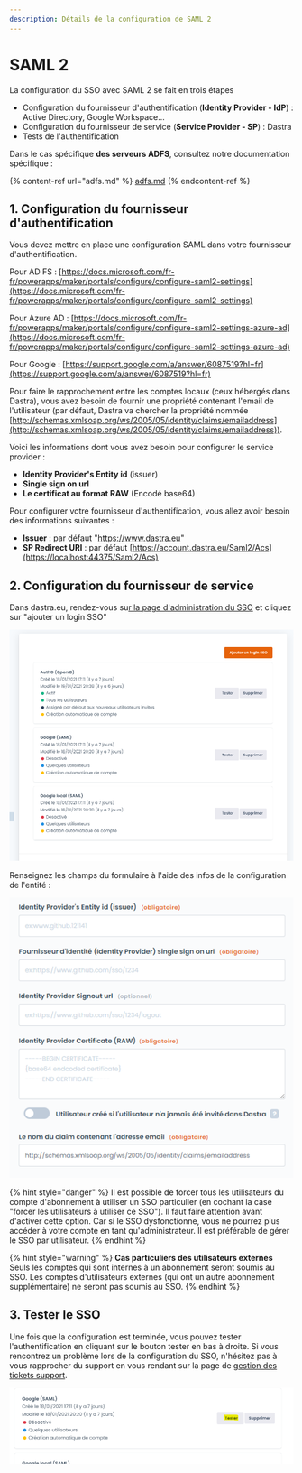 ```yaml
---
description: Détails de la configuration de SAML 2
---
```


# SAML 2

La configuration du SSO avec SAML 2 se fait en trois étapes&#x20;

* Configuration du fournisseur d'authentification (**Identity Provider - IdP**) : Active Directory, Google Workspace...
* Configuration du fournisseur de service (**Service Provider - SP**) : Dastra
* Tests de l'authentification

Dans le cas spécifique **des serveurs ADFS**, consultez notre documentation spécifique :&#x20;

{% content-ref url="adfs.md" %}
[adfs.md](adfs.md)
{% endcontent-ref %}

## 1. Configuration du fournisseur d'authentification

Vous devez mettre en place une configuration SAML dans votre fournisseur d'authentification.

Pour AD FS : [https://docs.microsoft.com/fr-fr/powerapps/maker/portals/configure/configure-saml2-settings](https://docs.microsoft.com/fr-fr/powerapps/maker/portals/configure/configure-saml2-settings)

Pour Azure AD : [https://docs.microsoft.com/fr-fr/powerapps/maker/portals/configure/configure-saml2-settings-azure-ad](https://docs.microsoft.com/fr-fr/powerapps/maker/portals/configure/configure-saml2-settings-azure-ad)

Pour Google : [https://support.google.com/a/answer/6087519?hl=fr](https://support.google.com/a/answer/6087519?hl=fr)

Pour faire le rapprochement entre les comptes locaux (ceux hébergés dans Dastra), vous avez besoin de fournir une propriété contenant l'email de l'utilisateur (par défaut, Dastra va chercher la propriété nommée  [http://schemas.xmlsoap.org/ws/2005/05/identity/claims/emailaddress](http://schemas.xmlsoap.org/ws/2005/05/identity/claims/emailaddress)).

Voici les informations dont vous avez besoin pour configurer le service provider :&#x20;

* **Identity Provider's Entity id** (issuer)
* **Single sign on url**
* **Le certificat au format RAW** (Encodé base64)

Pour configurer votre fournisseur d'authentification, vous allez avoir besoin des informations suivantes :

* **Issuer** : par défaut "https://www.dastra.eu"
* **SP Redirect URI** : par défaut [https://account.dastra.eu/Saml2/Acs](https://localhost:44375/Saml2/Acs)

## 2. Configuration du fournisseur de service

Dans dastra.eu, rendez-vous su[r la page d'administration du SSO](https://app.dastra.eu/general-settings/sso) et cliquez sur "ajouter un login SSO"

![](<../../../.gitbook/assets/image (302).png>)

Renseignez les champs du formulaire à l'aide des infos de la configuration de l'entité :

![](<../../../.gitbook/assets/image (269).png>)

{% hint style="danger" %}
Il est possible de forcer tous les utilisateurs du compte d'abonnement à utiliser un SSO particulier (en cochant la case "forcer les utilisateurs à utiliser ce SSO"). Il faut faire attention avant d'activer cette option. Car si le SSO dysfonctionne, vous ne pourrez plus accéder à votre compte en tant qu'administrateur. Il est préférable de gérer le SSO par utilisateur.
{% endhint %}

{% hint style="warning" %}
**Cas particuliers des utilisateurs externes**\
Seuls les comptes qui sont internes à un abonnement seront soumis au SSO. Les comptes d'utilisateurs externes (qui ont un autre abonnement supplémentaire) ne seront pas soumis au SSO.
{% endhint %}

## 3. Tester le SSO

Une fois que la configuration est terminée, vous pouvez tester l'authentification en cliquant sur le bouton tester en bas à droite. Si vous rencontrez un problème lors de la configuration du SSO, n'hésitez pas à vous rapprocher du support en vous rendant sur la page de [gestion des tickets support](https://app.dastra.eu/general-settings/support).

![](<../../../.gitbook/assets/image (175).png>)
